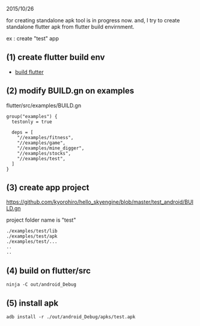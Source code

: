 2015/10/26

for creating standalone apk tool is in progress now.
and, I try to create standalone flutter apk from flutter build envirnment.


ex : create "test" app

## (1) create flutter build env
  * [build flutter](build_flutter/README.md)

## (2) modify BUILD.gn on examples
flutter/src/examples/BUILD.gn
```
group("examples") {
  testonly = true

  deps = [
    "//examples/fitness",
    "//examples/game",
    "//examples/mine_digger",
    "//examples/stocks",
    "//examples/test",
  ]
}
```
## (3) create app project
https://github.com/kyorohiro/hello_skyengine/blob/master/test_android/BUILD.gn

project folder name is "test"
```
./examples/test/lib
./examples/test/apk
./examples/test/...
..
..
```

## (4) build on flutter/src
```
ninja -C out/android_Debug
```

## (5) install apk
```
adb install -r ./out/android_Debug/apks/test.apk 

```
